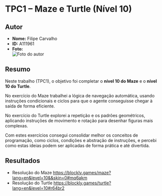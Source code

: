 # TPC1 – Maze e Turtle (Nível 10)

## Autor
- **Nome:** Filipe Carvalho  
- **ID:** A111961  
- **Foto:**  
  ![Foto do autor](foto.jpg)

## Resumo
Neste trabalho (TPC1), o objetivo foi completar o **nível 10 do Maze** e o **nível 10 do Turtle**.  

No exercício do Maze trabalhei a lógica de navegação automática, usando instruções condicionais e ciclos para que o agente conseguisse chegar à saída de forma eficiente.  

No exercício do Turtle explorei a repetição e os padrões geométricos, aplicando instruções de movimento e rotação para desenhar figuras mais complexas.  

Com estes exercícios consegui consolidar melhor os conceitos de programação, como ciclos, condições e abstração de instruções, e percebi como estas ideias podem ser aplicadas de forma prática e até divertida.

## Resultados
- Resolução do Maze https://blockly.games/maze?lang=en&level=10&&skin=0#mq6akm
- Resolução do Turtle https://blockly.games/turtle?lang=en&level=10#r64br2
  
